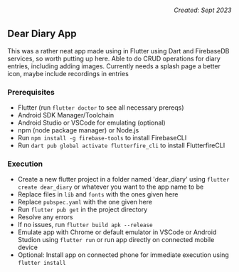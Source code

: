 <h6><p align="right">Created: Sept 2023</p></h6>

## Dear Diary App
This was a rather neat app made using in Flutter using Dart and FirebaseDB services, so worth putting up here.
Able to do CRUD operations for diary entries, including adding images. Currently needs a splash page a better icon, maybe include recordings in entries

### Prerequisites
- Flutter (run `flutter doctor` to see all necessary prereqs)
- Android SDK Manager/Toolchain
- Android Studio or VSCode for emulating (optional)
- npm (node package manager) or Node.js
- Run `npm install -g firebase-tools` to install FirebaseCLI
- Run `dart pub global activate flutterfire_cli` to install FlutterfireCLI


### Execution
- Create a new flutter project in a folder named 'dear_diary' using `flutter create dear_diary` or whatever you want to the app name to be
- Replace files in `lib` and `fonts` with the ones given here
- Replace `pubspec.yaml` with the one given here
- Run `flutter pub get` in the project directory
- Resolve any errors
- If no issues, run `flutter build apk --release`
- Emulate app with Chrome or default emulator in VSCode or Android Studion using `flutter run` or run app directly on connected mobile device
- Optional: Install app on connected phone for immediate execution using `flutter install`
